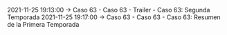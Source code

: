 2021-11-25 19:13:00 -> Caso 63 - Caso 63 - Trailer - Caso 63: Segunda Temporada
2021-11-25 19:17:00 -> Caso 63 - Caso 63 - Caso 63: Resumen de la Primera Temporada
